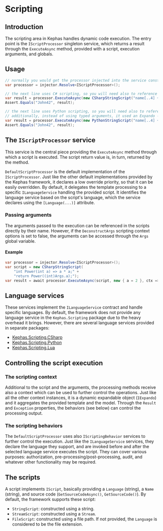 ﻿# Scripting

## Introduction

The scripting area in Kephas handles dynamic code execution.
The entry point is the ```IScriptProcessor``` singleton service, which returns a result through the ```ExecuteAsync``` method, provided with a script, execution arguments, and globals.

## Usage

```C#
// normally you would get the processor injected into the service constructor.
var processor = injector.Resolve<IScriptProcessor>();

// the next line uses C# scripting, so you will need also to reference Kephas.Scripting.CSharp.
var result = processor.ExecuteAsync(new CSharpStringScript("name[..4] + age.ToString()"), new { name = "Johnny", age = 42 }));
Assert.Equals("John42", result);

// the next line uses Python scripting, so you will need also to reference Kephas.Scripting.Python.
// additionally, instead of using typed arguments, it used an Expando - it could use as well a IDictionary<string, object?>.
var result = processor.ExecuteAsync(new PythonStringScript("name[..4] + str(age)"), new Expando { ["name"] = "Johnny", ["age"] = 42 }));
Assert.Equals("John42", result);
```

## The ```IScriptProcessor``` service
This service is the central piece providing the ```ExecuteAsync``` method through which a script is executed.
The script return value is, in turn, returned by the method.

```DefaultScriptProcessor``` is the default implementation of the ```IScriptProcessor```.
Just like the other default implementations provided by the Kephas framework, it declares a low override priority, so that it can be easily overridden.
By default, it delegates the template processing to a specific ```ILanguageService``` handling the provided script.
It identifies the language service based on the script's language, which the service declares using the ```[Language(...)]``` attribute.

### Passing arguments

The arguments passed to the execution can be referenced in the scripts directly by their name.
However, if the ```DeconstructArgs``` scripting context options is set to false, the arguments can be accessed through the ```Args``` global variable.

#### Example

```c#
var processor = injector.Resolve<IScriptProcessor>();
var script = new CSharpStringScript(
    "int Power(int a) => a * a;" +
    "return Power((int)Args.a);");
var result = await processor.ExecuteAsync(script, new { a = 2 }, ctx => ctx.DeconstructArgs(false)); 
```

## Language services
These services implement the ```ILanguageService``` contract and handle specific languages.
By default, the framework does not provide any language service in the ```Kephas.Scripting``` package due to the heavy overhead it brings.
However, there are several language services provided in separate packages:
* [Kephas.Scripting.CSharp](https://www.nuget.org/packages/Kephas.Scripting.CSharp)
* [Kephas.Scripting.Python](https://www.nuget.org/packages/Kephas.Scripting.Python)
* [Kephas.Scripting.Lua](https://www.nuget.org/packages/Kephas.Scripting.Lua)
## Controlling the script execution

### The scripting context
Additional to the script and the arguments, the processing methods receive also a context which can be used to further control the operations.
Just like all the other context instances, it is a dynamic expandable object (```IExpando```) and it aggregates the provided template and the model.
Through the ```Result``` and ```Exception``` properties, the behaviors (see below) can control the processing output.

### The scripting behaviors
The ```DefaultScriptProcessor``` uses also ```IScriptingBehavior``` services to further control the execution. Just like the ```ILanguageService``` services, they declare the language they support,
and are invoked before and after the selected language service executes the script. They can cover various purposes: authorization, pre-processing/post-processing, audit, and whatever other functionality may be required.

## The scripts
A script implements ```IScript```, basically providing a ```Language``` (string), a ```Name``` (string), and source code (```GetSourceCodeAsync()```, ```GetSourceCode()```).
By default, the framework supports these script:
* ```StringScript```: constructed using a string.
* ```StreamScript```: constructed using a ```Stream```.
* ```FileScript```: constructed using a file path. If not provided, the ```Language```  is considered to be the file extension.

